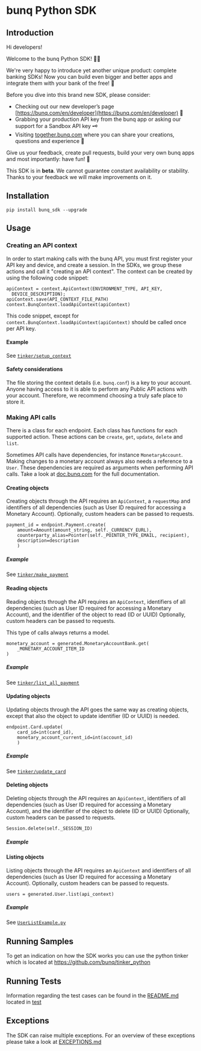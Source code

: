 # bunq Python SDK

## Introduction
Hi developers!

Welcome to the bunq Python SDK! 👨‍💻

We're very happy to introduce yet another unique product: complete banking SDKs! 
Now you can build even bigger and better apps and integrate them with your bank of the free! 🌈

Before you dive into this brand new SDK, please consider:
- Checking out our new developer’s page [https://bunq.com/en/developer](https://bunq.com/en/developer) 🙌  
- Grabbing your production API key from the bunq app or asking our support for a Sandbox API key 🗝
- Visiting [together.bunq.com](https://together.bunq.com) where you can share your creations,
questions and experience 🎤

Give us your feedback, create pull requests, build your very own bunq apps and most importantly:
have fun! 💪

This SDK is in **beta**. We cannot guarantee constant availability or stability. 
Thanks to your feedback we will make improvements on it.

## Installation
``pip install bunq_sdk --upgrade``

## Usage

### Creating an API context
In order to start making calls with the bunq API, you must first register your API key and device,
and create a session. In the SDKs, we group these actions and call it "creating an API context". The
context can be created by using the following code snippet:

```
apiContext = context.ApiContext(ENVIRONMENT_TYPE, API_KEY,
  DEVICE_DESCRIPTION);
apiContext.save(API_CONTEXT_FILE_PATH)
context.BunqContext.loadApiContext(apiContext)
```

This code snippet, except for `context.BunqContext.loadApiContext(apiContext)` should be called once per API key. 

#### Example

See [`tinker/setup_context`](https://github.com/bunq/tinker_python/blob/2182b8be276fda921657ad22cfe0b8b48a585ccf/tinker/libs/bunq_lib.py#L44-L59)

#### Safety considerations
The file storing the context details (i.e. `bunq.conf`) is a key to your account. Anyone having
access to it is able to perform any Public API actions with your account. Therefore, we recommend
choosing a truly safe place to store it.

### Making API calls
There is a class for each endpoint. Each class has functions for each supported action. These
actions can be `create`, `get`, `update`, `delete` and `list`.

Sometimes API calls have dependencies, for instance `MonetaryAccount`. Making changes to a monetary
account always also needs a reference to a `User`. These dependencies are required as arguments when
performing API calls. Take a look at [doc.bunq.com](https://doc.bunq.com) for the full
documentation.

#### Creating objects
Creating objects through the API requires an `ApiContext`, a `requestMap` and identifiers of all
dependencies (such as User ID required for accessing a Monetary Account). Optionally, custom headers
can be passed to requests.


```
payment_id = endpoint.Payment.create(
	amount=Amount(amount_string, self._CURRENCY_EURL),
    counterparty_alias=Pointer(self._POINTER_TYPE_EMAIL, recipient),
    description=description
    )
```

##### Example
See [`tinker/make_payment`](https://github.com/bunq/tinker_python/blob/2182b8be276fda921657ad22cfe0b8b48a585ccf/tinker/libs/bunq_lib.py#L140-L151)

#### Reading objects
Reading objects through the API requires an `ApiContext`, identifiers of all dependencies (such as
User ID required for accessing a Monetary Account), and the identifier of the object to read (ID or
UUID) Optionally, custom headers can be passed to requests.

This type of calls always returns a model.

```
monetary_account = generated.MonetaryAccountBank.get(
    _MONETARY_ACCOUNT_ITEM_ID
)
```

##### Example
See [`tinker/list_all_payment`](https://github.com/bunq/tinker_python/blob/2182b8be276fda921657ad22cfe0b8b48a585ccf/tinker/libs/bunq_lib.py#L85-L103)

#### Updating objects
Updating objects through the API goes the same way as creating objects, except that also the object to update identifier 
(ID or UUID) is needed.

```
endpoint.Card.update(
	card_id=int(card_id),
	monetary_account_current_id=int(account_id)
	)
```

##### Example
See [`tinker/update_card`](https://github.com/bunq/tinker_python/blob/2182b8be276fda921657ad22cfe0b8b48a585ccf/tinker/libs/bunq_lib.py#L167-L174)

#### Deleting objects
Deleting objects through the API requires an `ApiContext`, identifiers of all dependencies (such as User ID required for
accessing a Monetary Account), and the identifier of the object to delete (ID or UUID) Optionally, custom headers can be
passed to requests.

```
Session.delete(self._SESSION_ID)
```

##### Example


#### Listing objects
Listing objects through the API requires an `ApiContext` and identifiers of all dependencies (such as User ID required
for accessing a Monetary Account). Optionally, custom headers can be passed to requests.

```
users = generated.User.list(api_context)
```

##### Example
See [`UserListExample.py`](./examples/user_list_example.py)

## Running Samples
To get an indication on how the SDK works you can use the python tinker which is located at https://github.com/bunq/tinker_python

## Running Tests

Information regarding the test cases can be found in the [README.md](./tests/README.md)
located in [test](/tests)

## Exceptions
The SDK can raise multiple exceptions. For an overview of these exceptions please
take a look at [EXCEPTIONS.md](./EXCEPTIONS.md)
